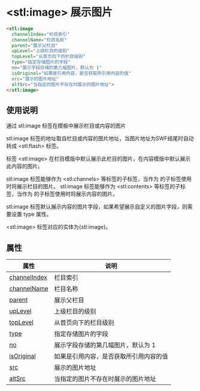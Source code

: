 ﻿# &lt;stl:image&gt; 展示图片

```html
<stl:image
  channelIndex="栏目索引"
  channelName="栏目名称"
  parent="展示父栏目"
  upLevel="上级栏目的级别"
  topLevel="从首页向下的栏目级别"
  type="指定存储图片的字段"
  no="展示字段存储的第几幅图片，默认为 1"
  isOriginal="如果是引用内容，是否获取所引用内容的值"
  src="展示的图片地址"
  altSrc="当指定的图片不存在时展示的图片地址">
</stl:image>
```

## 使用说明

通过 stl:image 标签在模板中展示栏目或内容的图片

stl:image 标签的地址取自栏目或内容的图片地址，当图片地址为SWF结尾时自动转成 &lt;stl:flash&gt; 标签。

标签 &lt;stl:image&gt; 在栏目模版中默认展示此栏目的图片，在内容模版中默认展示此内容的图片。

stl:image 标签能够作为 &lt;stl:channels&gt; 等标签的子标签，当作为 的子标签使用时将展示栏目的图片。
stl:image 标签能够作为 &lt;stl:contents&gt; 等标签的子标签，当作为 的子标签使用时将展示内容的图片。

stl:image 标签默认展示内容的图片字段，如果希望展示自定义的图片字段，则需要设置 type 属性。

 &lt;stl:image&gt; 标签对应的实体为{stl:image}。

## 属性

| 属性                                             | 说明                                   |
| ------------------------------------------------ | -------------------------------------- |
| [channelIndex](image/attributes?id=channelIndex) | 栏目索引                               |
| [channelName](image/attributes?id=channelName)   | 栏目名称                               |
| [parent](image/attributes?id=parent)             | 展示父栏目                             |
| [upLevel](image/attributes?id=upLevel)           | 上级栏目的级别                         |
| [topLevel](image/attributes?id=topLevel)         | 从首页向下的栏目级别                   |
| [type](image/attributes?id=type)                 | 指定存储图片的字段                     |
| [no](image/attributes?id=no)                     | 展示字段存储的第几幅图片，默认为 1     |
| [isOriginal](image/attributes?id=isOriginal)     | 如果是引用内容，是否获取所引用内容的值 |
| [src](image/attributes?id=src)                   | 展示的图片地址                         |
| [altSrc](image/attributes?id=altSrc)             | 当指定的图片不存在时展示的图片地址     |